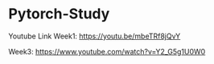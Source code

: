 # Pytorch-Study

Youtube Link
Week1: https://youtu.be/mbeTRf8jQvY

Week3: https://www.youtube.com/watch?v=Y2_G5g1U0W0
